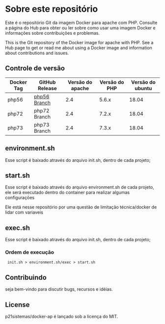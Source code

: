 # Sobre este repositório

Este é o repositório Git da imagem Docker para apache com PHP. Consulte a página do Hub para obter ou ler sobre como usar uma imagem Docker e informações sobre contribuições e problemas.

This is the Git repository of the Docker image for apache with PHP. See a Hub page to get or read me about using a Docker image and information about contributions and issues.

## Controle de versão
| Docker Tag | GitHub Release | Versão do apache | Versão do PHP | Versão do ubuntu |
|-----|-------|-----|--------|--------|
| php56 | [php56 Branch](https://github.com/p21sistemas/docker-ap/tree/u18php56) | 2.4 | 5.6.x | 18.04 |
| php72 | php72 Branch | 2.4 | 7.2.x | 18.04 |
| php73 | php73 Branch | 2.4 | 7.3.x | 18.04 |

## environment.sh
Esse script é baixado através do arquivo init.sh, dentro de cada projeto;

## start.sh
Esse script é baixado através do arquivo environment.sh de cada projeto, ele será executado dentro do container para realizar algumas configurações

Ele está nesse repositório por uma questão de limitação técnica/docker de lidar com variaveis

## exec.sh 
Esse script é baixado através do arquivo init.sh, dentro de cada projeto;

### Ordem de execução

` init.sh > environment.sh/exec > start.sh`

## Contribuindo

seja bem-vindo para discutir bugs, recursos e idéias.

## License

 p21sistemas/docker-ap é lançado sob a licença do MIT.
